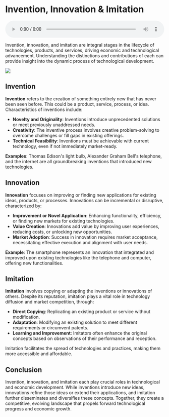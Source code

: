 # Invention, Innovation & Imitation

<audio controls style="width: 100%;">
  <source src="../../../../../audio/4th_sem/ED/Unit-2 Identification of Opportunities/2.e Invention, Innovation & Imitation.mp3" type="audio/mpeg">
  Your browser does not support the audio element.
</audio>


Invention, innovation, and imitation are integral stages in the lifecycle of technologies, products, and services, driving economic and technological advancement. Understanding the distinctions and contributions of each can provide insight into the dynamic process of technological development.

![](https://encrypted-tbn0.gstatic.com/images?q=tbn:ANd9GcQTxhLZ16n3RYZQKFZJFQ-duyk9YBSTIAIhMQ&usqp=CAU)

## Invention

**Invention** refers to the creation of something entirely new that has never been seen before. This could be a product, service, process, or idea. Characteristics of inventions include:

- **Novelty and Originality**: Inventions introduce unprecedented solutions or meet previously unaddressed needs.
- **Creativity**: The inventive process involves creative problem-solving to overcome challenges or fill gaps in existing offerings.
- **Technical Feasibility**: Inventions must be achievable with current technology, even if not immediately market-ready.

**Examples**: Thomas Edison's light bulb, Alexander Graham Bell's telephone, and the internet are all groundbreaking inventions that introduced new technologies.

## Innovation

**Innovation** focuses on improving or finding new applications for existing ideas, products, or processes. Innovations can be incremental or disruptive, characterized by:

- **Improvement or Novel Application**: Enhancing functionality, efficiency, or finding new markets for existing technologies.
- **Value Creation**: Innovations add value by improving user experiences, reducing costs, or unlocking new opportunities.
- **Market Adoption**: Success in innovation requires market acceptance, necessitating effective execution and alignment with user needs.

**Example**: The smartphone represents an innovation that integrated and improved upon existing technologies like the telephone and computer, offering new functionalities.

## Imitation

**Imitation** involves copying or adapting the inventions or innovations of others. Despite its reputation, imitation plays a vital role in technology diffusion and market competition, through:

- **Direct Copying**: Replicating an existing product or service without modification.
- **Adaptation**: Modifying an existing solution to meet different requirements or circumvent patents.
- **Learning and Improvement**: Imitators often enhance the original concepts based on observations of their performance and reception.

Imitation facilitates the spread of technologies and practices, making them more accessible and affordable.

## Conclusion

Invention, innovation, and imitation each play crucial roles in technological and economic development. While inventions introduce new ideas, innovations refine those ideas or extend their applications, and imitation further disseminates and diversifies these concepts. Together, they create a competitive, evolving landscape that propels forward technological progress and economic growth.
